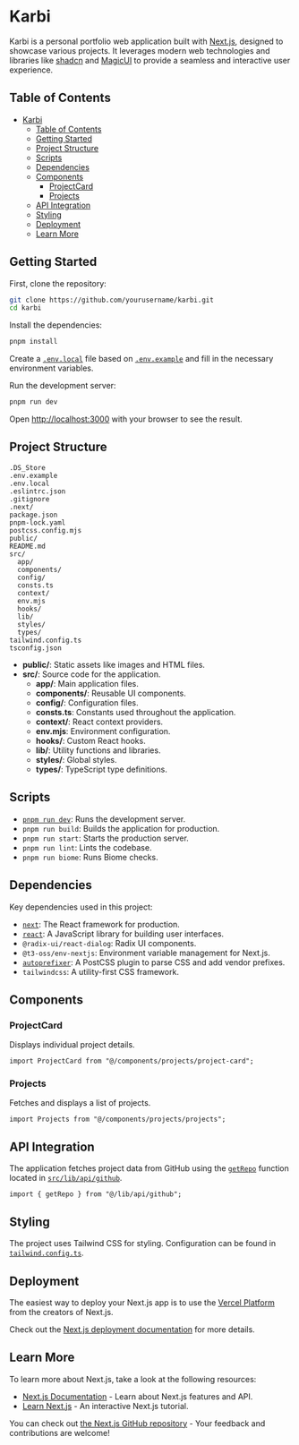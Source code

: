 # Karbi

Karbi is a personal portfolio web application built with [Next.js](https://nextjs.org), designed to showcase various projects. It leverages modern web technologies and libraries like [shadcn](https://ui.shadcn.com/) and [MagicUI](https://magicui.design/) to provide a seamless and interactive user experience.

## Table of Contents

- [Karbi](#karbi)
  - [Table of Contents](#table-of-contents)
  - [Getting Started](#getting-started)
  - [Project Structure](#project-structure)
  - [Scripts](#scripts)
  - [Dependencies](#dependencies)
  - [Components](#components)
    - [ProjectCard](#projectcard)
    - [Projects](#projects)
  - [API Integration](#api-integration)
  - [Styling](#styling)
  - [Deployment](#deployment)
  - [Learn More](#learn-more)

## Getting Started

First, clone the repository:

```bash
git clone https://github.com/yourusername/karbi.git
cd karbi
```

Install the dependencies:

```bash
pnpm install
```

Create a [`.env.local`](command:_github.copilot.openRelativePath?%5B%7B%22scheme%22%3A%22file%22%2C%22authority%22%3A%22%22%2C%22path%22%3A%22%2FUsers%2Fkarbi%2FDocuments%2FGitHub%2Fkarbi%2F.env.local%22%2C%22query%22%3A%22%22%2C%22fragment%22%3A%22%22%7D%2C%222326e69d-edf8-406c-b2f9-2230a8a19315%22%5D "/Users/karbi/Documents/GitHub/karbi/.env.local") file based on [`.env.example`](command:_github.copilot.openRelativePath?%5B%7B%22scheme%22%3A%22file%22%2C%22authority%22%3A%22%22%2C%22path%22%3A%22%2FUsers%2Fkarbi%2FDocuments%2FGitHub%2Fkarbi%2F.env.example%22%2C%22query%22%3A%22%22%2C%22fragment%22%3A%22%22%7D%2C%222326e69d-edf8-406c-b2f9-2230a8a19315%22%5D "/Users/karbi/Documents/GitHub/karbi/.env.example") and fill in the necessary environment variables.

Run the development server:

```bash
pnpm run dev
```

Open [http://localhost:3000](http://localhost:3000) with your browser to see the result.

## Project Structure

```plaintext
.DS_Store
.env.example
.env.local
.eslintrc.json
.gitignore
.next/
package.json
pnpm-lock.yaml
postcss.config.mjs
public/
README.md
src/
  app/
  components/
  config/
  consts.ts
  context/
  env.mjs
  hooks/
  lib/
  styles/
  types/
tailwind.config.ts
tsconfig.json
```

- **public/**: Static assets like images and HTML files.
- **src/**: Source code for the application.
  - **app/**: Main application files.
  - **components/**: Reusable UI components.
  - **config/**: Configuration files.
  - **consts.ts**: Constants used throughout the application.
  - **context/**: React context providers.
  - **env.mjs**: Environment configuration.
  - **hooks/**: Custom React hooks.
  - **lib/**: Utility functions and libraries.
  - **styles/**: Global styles.
  - **types/**: TypeScript type definitions.

## Scripts

- [`pnpm run dev`](command:_github.copilot.openSymbolFromReferences?%5B%22%22%2C%5B%7B%22uri%22%3A%7B%22scheme%22%3A%22file%22%2C%22authority%22%3A%22%22%2C%22path%22%3A%22%2FUsers%2Fkarbi%2FDocuments%2FGitHub%2Fkarbi%2FREADME.md%22%2C%22query%22%3A%22%22%2C%22fragment%22%3A%22%22%7D%2C%22pos%22%3A%7B%22line%22%3A11%2C%22character%22%3A0%7D%7D%5D%2C%222326e69d-edf8-406c-b2f9-2230a8a19315%22%5D "Go to definition"): Runs the development server.
- `pnpm run build`: Builds the application for production.
- `pnpm run start`: Starts the production server.
- `pnpm run lint`: Lints the codebase.
- `pnpm run biome`: Runs Biome checks.

## Dependencies

Key dependencies used in this project:

- [`next`](command:_github.copilot.openSymbolFromReferences?%5B%22%22%2C%5B%7B%22uri%22%3A%7B%22scheme%22%3A%22file%22%2C%22authority%22%3A%22%22%2C%22path%22%3A%22%2FUsers%2Fkarbi%2FDocuments%2FGitHub%2Fkarbi%2Fpackage.json%22%2C%22query%22%3A%22%22%2C%22fragment%22%3A%22%22%7D%2C%22pos%22%3A%7B%22line%22%3A5%2C%22character%22%3A12%7D%7D%2C%7B%22uri%22%3A%7B%22scheme%22%3A%22file%22%2C%22authority%22%3A%22%22%2C%22path%22%3A%22%2FUsers%2Fkarbi%2FDocuments%2FGitHub%2Fkarbi%2FREADME.md%22%2C%22query%22%3A%22%22%2C%22fragment%22%3A%22%22%7D%2C%22pos%22%3A%7B%22line%22%3A0%2C%22character%22%3A28%7D%7D%2C%7B%22uri%22%3A%7B%22scheme%22%3A%22file%22%2C%22authority%22%3A%22%22%2C%22path%22%3A%22%2FUsers%2Fkarbi%2FDocuments%2FGitHub%2Fkarbi%2Fsrc%2Fcomponents%2Fprojects%2Fproject-card.tsx%22%2C%22query%22%3A%22%22%2C%22fragment%22%3A%22%22%7D%2C%22pos%22%3A%7B%22line%22%3A15%2C%22character%22%3A19%7D%7D%5D%2C%222326e69d-edf8-406c-b2f9-2230a8a19315%22%5D "Go to definition"): The React framework for production.
- [`react`](command:_github.copilot.openSymbolFromReferences?%5B%22%22%2C%5B%7B%22uri%22%3A%7B%22scheme%22%3A%22file%22%2C%22authority%22%3A%22%22%2C%22path%22%3A%22%2FUsers%2Fkarbi%2FDocuments%2FGitHub%2Fkarbi%2Fpackage.json%22%2C%22query%22%3A%22%22%2C%22fragment%22%3A%22%22%7D%2C%22pos%22%3A%7B%22line%22%3A12%2C%22character%22%3A15%7D%7D%2C%7B%22uri%22%3A%7B%22scheme%22%3A%22file%22%2C%22authority%22%3A%22%22%2C%22path%22%3A%22%2FUsers%2Fkarbi%2FDocuments%2FGitHub%2Fkarbi%2Fsrc%2Fcomponents%2Fprojects%2Fproject-card.tsx%22%2C%22query%22%3A%22%22%2C%22fragment%22%3A%22%22%7D%2C%22pos%22%3A%7B%22line%22%3A13%2C%22character%22%3A42%7D%7D%5D%2C%222326e69d-edf8-406c-b2f9-2230a8a19315%22%5D "Go to definition"): A JavaScript library for building user interfaces.
- `@radix-ui/react-dialog`: Radix UI components.
- `@t3-oss/env-nextjs`: Environment variable management for Next.js.
- [`autoprefixer`](command:_github.copilot.openSymbolFromReferences?%5B%22%22%2C%5B%7B%22uri%22%3A%7B%22scheme%22%3A%22file%22%2C%22authority%22%3A%22%22%2C%22path%22%3A%22%2FUsers%2Fkarbi%2FDocuments%2FGitHub%2Fkarbi%2Fpackage.json%22%2C%22query%22%3A%22%22%2C%22fragment%22%3A%22%22%7D%2C%22pos%22%3A%7B%22line%22%3A19%2C%22character%22%3A5%7D%7D%5D%2C%222326e69d-edf8-406c-b2f9-2230a8a19315%22%5D "Go to definition"): A PostCSS plugin to parse CSS and add vendor prefixes.
- `tailwindcss`: A utility-first CSS framework.

## Components

### ProjectCard

Displays individual project details.

```tsx
import ProjectCard from "@/components/projects/project-card";
```

### Projects

Fetches and displays a list of projects.

```tsx
import Projects from "@/components/projects/projects";
```

## API Integration

The application fetches project data from GitHub using the [`getRepo`](command:_github.copilot.openSymbolFromReferences?%5B%22%22%2C%5B%7B%22uri%22%3A%7B%22scheme%22%3A%22file%22%2C%22authority%22%3A%22%22%2C%22path%22%3A%22%2FUsers%2Fkarbi%2FDocuments%2FGitHub%2Fkarbi%2Fsrc%2Fcomponents%2Fprojects%2Fprojects.tsx%22%2C%22query%22%3A%22%22%2C%22fragment%22%3A%22%22%7D%2C%22pos%22%3A%7B%22line%22%3A3%2C%22character%22%3A9%7D%7D%5D%2C%222326e69d-edf8-406c-b2f9-2230a8a19315%22%5D "Go to definition") function located in [`src/lib/api/github`](command:_github.copilot.openSymbolInFile?%5B%7B%22scheme%22%3A%22file%22%2C%22authority%22%3A%22%22%2C%22path%22%3A%22%2FUsers%2Fkarbi%2FDocuments%2FGitHub%2Fkarbi%2Fsrc%2Flib%2Fapi%2Fgithub.ts%22%2C%22query%22%3A%22%22%2C%22fragment%22%3A%22%22%7D%2C%22src%2Flib%2Fapi%2Fgithub%22%2C%222326e69d-edf8-406c-b2f9-2230a8a19315%22%5D "/Users/karbi/Documents/GitHub/karbi/src/lib/api/github.ts").

```tsx
import { getRepo } from "@/lib/api/github";
```

## Styling

The project uses Tailwind CSS for styling. Configuration can be found in [`tailwind.config.ts`](command:_github.copilot.openRelativePath?%5B%7B%22scheme%22%3A%22file%22%2C%22authority%22%3A%22%22%2C%22path%22%3A%22%2FUsers%2Fkarbi%2FDocuments%2FGitHub%2Fkarbi%2Ftailwind.config.ts%22%2C%22query%22%3A%22%22%2C%22fragment%22%3A%22%22%7D%2C%222326e69d-edf8-406c-b2f9-2230a8a19315%22%5D "/Users/karbi/Documents/GitHub/karbi/tailwind.config.ts").

## Deployment

The easiest way to deploy your Next.js app is to use the [Vercel Platform](https://vercel.com/new?utm_medium=default-template&filter=next.js&utm_source=create-next-app&utm_campaign=create-next-app-readme) from the creators of Next.js.

Check out the [Next.js deployment documentation](https://nextjs.org/docs/app/building-your-application/deploying) for more details.

## Learn More

To learn more about Next.js, take a look at the following resources:

- [Next.js Documentation](https://nextjs.org/docs) - Learn about Next.js features and API.
- [Learn Next.js](https://nextjs.org/learn) - An interactive Next.js tutorial.

You can check out [the Next.js GitHub repository](https://github.com/vercel/next.js) - Your feedback and contributions are welcome!
